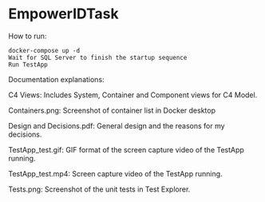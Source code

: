 # EmpowerIDTask

How to run:
```
docker-compose up -d
Wait for SQL Server to finish the startup sequence
Run TestApp
```

Documentation explanations:

C4 Views: Includes System, Container and Component views for C4 Model.

Containers.png: Screenshot of container list in Docker desktop

Design and Decisions.pdf: General design and the reasons for my decisions.

TestApp_test.gif: GIF format of the screen capture video of the TestApp running.

TestApp_test.mp4: Screen capture video of the TestApp running.

Tests.png: Screenshot of the unit tests in Test Explorer.
